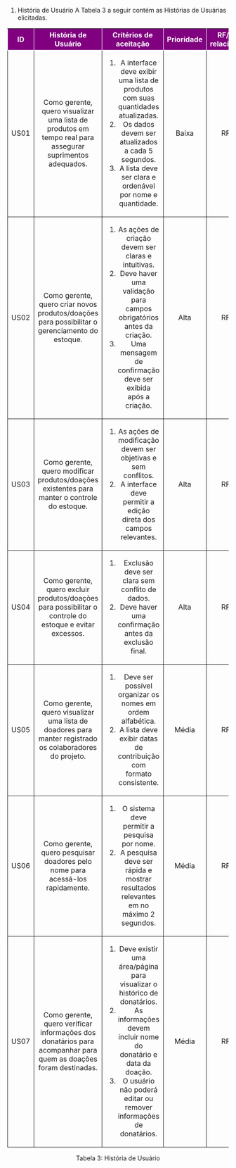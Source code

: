 1. História de Usuário
A Tabela 3 a seguir contém as Histórias de Usuárias elicitadas.
<table>
    <thead>
        <tr style="background-color: purple; color: white">
            <th style="border-style:solid;border-width:1px;text-align:center">ID</th>
            <th style="border-style:solid;border-width:1px;text-align:center">História de Usuário</th>
            <th style="border-style:solid;border-width:1px;text-align:center">Critérios de aceitação</th>
            <th style="border-style:solid;border-width:1px;text-align:center">Prioridade</th>
            <th style="border-style:solid;border-width:1px;text-align:center">RF/RNF relacionado</th>
            <th style="border-style:solid;border-width:1px;text-align:center">Story Points</th>
        </tr>
    </thead>
    <tbody>
        <tr>
            <span id="ustory-01"></span>
            <td style="border-style:solid;border-width:1px;text-align:center;vertical-align:middle">US01</td>
            <td style="border-style:solid;border-width:1px;text-align:center;vertical-align:middle">Como gerente, quero visualizar uma lista de produtos em tempo real para assegurar suprimentos adequados.</td>
            <td style="border-style:solid;border-width:1px;text-align:center;vertical-align:middle"><ol><li>A interface deve exibir uma lista de produtos com suas quantidades atualizadas.</li><li>Os dados devem ser atualizados a cada 5 segundos.</li><li>A lista deve ser clara e ordenável por nome e quantidade.</li></ol></td>
            <td style="border-style:solid;border-width:1px;text-align:center;vertical-align:middle">Baixa</td>
            <td style="border-style:solid;border-width:1px;text-align:center;vertical-align:middle">RF05</td>
            <td style="border-style:solid;border-width:1px;text-align:center;vertical-align:middle">3</td>
        </tr>
        <tr>
            <span id="ustory-01"></span>
            <td style="border-style:solid;border-width:1px;text-align:center;vertical-align:middle">US02</td>
            <td style="border-style:solid;border-width:1px;text-align:center;vertical-align:middle">Como gerente, quero criar novos produtos/doações para possibilitar o gerenciamento do estoque.</td>
            <td style="border-style:solid;border-width:1px;text-align:center;vertical-align:middle"><ol><li>As ações de criação devem ser claras e intuitivas.</li><li>Deve haver uma validação para campos obrigatórios antes da criação.</li><li>Uma mensagem de confirmação deve ser exibida após a criação.</li></ol></td>
            <td style="border-style:solid;border-width:1px;text-align:center;vertical-align:middle">Alta</td>
            <td style="border-style:solid;border-width:1px;text-align:center;vertical-align:middle">RF01</td>
            <td style="border-style:solid;border-width:1px;text-align:center;vertical-align:middle">2</td>
        </tr>
        <tr>
            <td style="border-style:solid;border-width:1px;text-align:center;vertical-align:middle">US03</td>
            <td style="border-style:solid;border-width:1px;text-align:center;vertical-align:middle">Como gerente, quero modificar produtos/doações existentes para manter o controle do estoque.</td>
            <td style="border-style:solid;border-width:1px;text-align:center;vertical-align:middle"><ol><li>As ações de modificação devem ser objetivas e sem conflitos.</li><li>A interface deve permitir a edição direta dos campos relevantes.</li></ol></td>
            <td style="border-style:solid;border-width:1px;text-align:center;vertical-align:middle">Alta</td>
            <td style="border-style:solid;border-width:1px;text-align:center;vertical-align:middle">RF02</td>
            <td style="border-style:solid;border-width:1px;text-align:center;vertical-align:middle">3</td>
        </tr>
        <tr>
            <td style="border-style:solid;border-width:1px;text-align:center;vertical-align:middle">US04</td>
            <td style="border-style:solid;border-width:1px;text-align:center;vertical-align:middle">Como gerente, quero excluir produtos/doações para possibilitar o controle do estoque e evitar excessos.</td>
            <td style="border-style:solid;border-width:1px;text-align:center;vertical-align:middle"><ol><li>Exclusão deve ser clara sem conflito de dados.</li><li>Deve haver uma confirmação antes da exclusão final.</li></ol></td>
            <td style="border-style:solid;border-width:1px;text-align:center;vertical-align:middle">Alta</td>
            <td style="border-style:solid;border-width:1px;text-align:center;vertical-align:middle">RF03</td>
            <td style="border-style:solid;border-width:1px;text-align:center;vertical-align:middle">2</td>
        </tr>
        <tr>
            <span id="ustory-01"></span>
            <td style="border-style:solid;border-width:1px;text-align:center;vertical-align:middle">US05</td>
            <td style="border-style:solid;border-width:1px;text-align:center;vertical-align:middle">Como gerente, quero visualizar uma lista de doadores para manter registrado os colaboradores do projeto.</td>
            <td style="border-style:solid;border-width:1px;text-align:center;vertical-align:middle"><ol><li>Deve ser possível organizar os nomes em ordem alfabética.</li><li>A lista deve exibir datas de contribuição com formato consistente.</li></ol></td>
            <td style="border-style:solid;border-width:1px;text-align:center;vertical-align:middle">Média</td>
            <td style="border-style:solid;border-width:1px;text-align:center;vertical-align:middle">RF04</td>
            <td style="border-style:solid;border-width:1px;text-align:center;vertical-align:middle">4</td>
        </tr>
        <tr>
            <td style="border-style:solid;border-width:1px;text-align:center;vertical-align:middle">US06</td>
            <td style="border-style:solid;border-width:1px;text-align:center;vertical-align:middle">Como gerente, quero pesquisar doadores pelo nome para acessá-los rapidamente.</td>
            <td style="border-style:solid;border-width:1px;text-align:center;vertical-align:middle"><ol><li>O sistema deve permitir a pesquisa por nome.</li><li>A pesquisa deve ser rápida e mostrar resultados relevantes em no máximo 2 segundos.</li></ol></td>
            <td style="border-style:solid;border-width:1px;text-align:center;vertical-align:middle">Média</td>
            <td style="border-style:solid;border-width:1px;text-align:center;vertical-align:middle">RF05</td>
            <td style="border-style:solid;border-width:1px;text-align:center;vertical-align:middle">3</td>
        </tr>
        <tr>
            <td style="border-style:solid;border-width:1px;text-align:center;vertical-align:middle">US07</td>
            <td style="border-style:solid;border-width:1px;text-align:center;vertical-align:middle">Como gerente, quero verificar informações dos donatários para acompanhar para quem as doações foram destinadas.</td>
            <td style="border-style:solid;border-width:1px;text-align:center;vertical-align:middle"><ol><li>Deve existir uma área/página para visualizar o histórico de donatários.</li><li>As informações devem incluir nome do donatário e data da doação.</li><li>O usuário não poderá editar ou remover informações de donatários.</li></ol></td>
            <td style="border-style:solid;border-width:1px;text-align:center;vertical-align:middle">Média</td>
            <td style="border-style:solid;border-width:1px;text-align:center;vertical-align:middle">RF06</td>
            <td style="border-style:solid;border-width:1px;text-align:center;vertical-align:middle">4</td>
        </tr>
    </tbody>
</table>
<div style="text-align: center">
<p>Tabela 3: História de Usuário</p>
</div>
